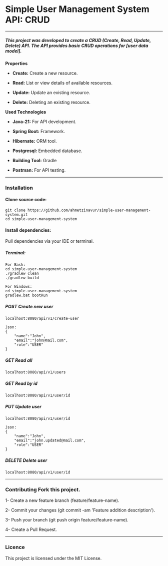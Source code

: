 # Simple User Management System API: CRUD

---

##### This project was developed to create a CRUD (Create, Read, Update, Delete) API. The API provides basic CRUD operations for [user data model].

**Properties**

- **Create:** Create a new resource.
    
- **Read:** List or view details of available resources.
    
- **Update:** Update an existing resource.
    
- **Delete:** Deleting an existing resource.
    

**Used Technologies**

- **Java-21:** For API development.
    
- **Spring** **Boot:** Framework.
    
- **Hibernate:** ORM tool.
    
- **Postgresql:** Embedded database.
    
- **Building Tool:** Gradle
    
- **Postman:** For API testing.
    
---

### Installation

#### Clone source code:

```
git clone https://github.com/ahmetzinavur/simple-user-management-system.git
cd simple-user-management-system
```


#### Install dependencies:

Pull dependencies via your IDE or terminal.

##### Terminal:

```
For Bash:
cd simple-user-management-system
./gradlew clean
./gradlew build

For Windows:
cd simple-user-management-system
gradlew.bat bootRun
```

##### POST Create new user

```
localhost:8080/api/v1/create-user

Json:
{
    "name":"John",
    "email":"john@mail.com",
    "role":"USER"
}
```

##### GET Read all

```
localhost:8080/api/v1/users
```

##### GET Read by id 

```
localhost:8080/api/v1/user/id
```

##### PUT Update user

```
localhost:8080/api/v1/user/id

Json:
{
    "name":"John",
    "email":"john.updated@mail.com",
    "role":"USER"
}
```

##### DELETE Delete user

```
localhost:8080/api/v1/user/id
```

---

### Contributing Fork this project.

1- Create a new feature branch (feature/feature-name).

2- Commit your changes (git commit -am 'Feature addition description').

3- Push your branch (git push origin feature/feature-name).

4- Create a Pull Request.

---

### Licence

This project is licensed under the MIT License.
